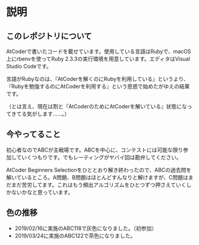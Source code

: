 # 説明

## このレポジトリについて

AtCoderで書いたコードを載せています。使用している言語はRubyで、macOS上にrbenvを使ってRuby 2.3.3の実行環境を用意しています。エディタはVisual Studio Codeです。

言語がRubyなのは、『AtCoderを解くのにRubyを利用している』というより、『Rubyを勉強するのにAtCoderを利用する』という思惑で始めたがゆえの結果です。

（とは言え、現在は割と『AtCoderのためにAtCoderを解いている』状態になってきてる気がします……。）

## 今やってること

初心者なのでABCが主戦場です。ABCを中心に、コンテストには可能な限り参加していくつもりです。でもレーティングがヤバイ回は勘弁してください。

AtCoder Beginners Selectionをひととおり解き終わったので、ABCの過去問を解いているところ。A問題、B問題はほとんどすんなりと解けますが、C問題はまだまだ苦労してます。これはもう頻出アルゴリズムをひとつずつ押さえていくしかないかなと思っています。

## 色の推移

- 2019/02/16に実施のABC118で灰色になりました。（初参加）
- 2019/03/24に実施のABC122で茶色になりました。
